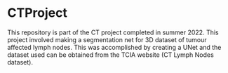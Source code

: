 # CTProject
This repository is part of the CT project completed in summer 2022. This project involved making a segmentation net for 3D dataset of tumour affected lymph nodes. 
This was accomplished by creating a UNet and the dataset used can be obtained from the TCIA website (CT Lymph Nodes dataset). 

